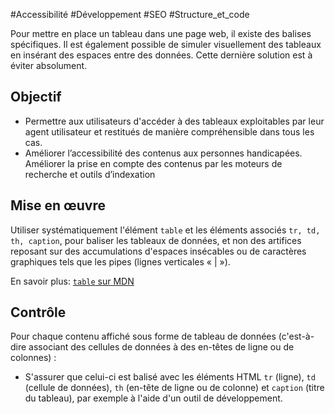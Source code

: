 
#Accessibilité #Développement #SEO #Structure_et_code

Pour mettre en place un tableau dans une page web, il existe des balises spécifiques. Il est également possible de simuler visuellement des tableaux en insérant des espaces entre des données. Cette dernière solution est à éviter absolument.


## Objectif

* Permettre aux utilisateurs d'accéder à des tableaux exploitables par leur agent utilisateur et restitués de manière compréhensible dans tous les cas.
* Améliorer l’accessibilité des contenus aux personnes handicapées. Améliorer la prise en compte des contenus par les moteurs de recherche et outils d’indexation

## Mise en œuvre

Utiliser systématiquement l'élément `table` et les éléments associés `tr, td, th, caption`, pour baliser les tableaux de données, et non des artifices reposant sur des accumulations d'espaces insécables ou de caractères graphiques tels que les pipes (lignes verticales « | »).

En savoir plus: [`table` sur MDN](https://developer.mozilla.org/fr/docs/Web/HTML/Element/table)

## Contrôle

Pour chaque contenu affiché sous forme de tableau de données (c'est-à-dire associant des cellules de données à des en-têtes de ligne ou de colonnes) :

* S'assurer que celui-ci est balisé avec les éléments HTML `tr` (ligne), `td` (cellule de données), `th` (en-tête de ligne ou de colonne) et `caption` (titre du tableau), par exemple à l'aide d'un outil de développement.

